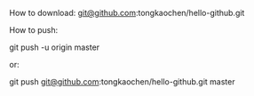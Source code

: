 How to download:
git@github.com:tongkaochen/hello-github.git


How to push:

git push -u origin master

or:

git push git@github.com:tongkaochen/hello-github.git master

